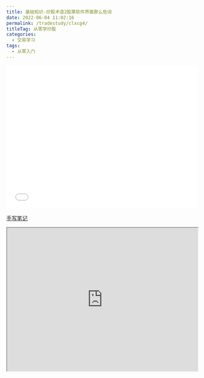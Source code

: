 ```yaml
---
title: 基础知识-炒股术语2股票软件界面那么些词
date: 2022-06-04 11:02:16
permalink: /tradestudy/clxcg4/
titleTag: 从零学炒股
categories: 
  - 交易学习
tags: 
  - 从零入门
---
```

<div style="position: relative; width: 100%; height: 0; padding-bottom: 75%;">
    <iframe src="//player.bilibili.com/player.html?bvid=BV1oS4y1A7sL&page=4&danmaku=0&high_quality=3" scrolling="no" border="0" frameborder="no" framespacing="0" allowfullscreen="true" style="position: absolute; width: 100%; height: 100%; left: 0; top: 0;" sandbox="allow-top-navigation allow-same-origin allow-forms allow-scripts"></iframe>
</div>




[手写笔记](https://pan.241314.xyz/%E6%89%8B%E5%86%99%E7%AC%94%E8%AE%B0/congling4.pdf)

<div style="position: relative; width: 100%; height: 0; padding-bottom: 75%;">
<iframe src="https://pan.241314.xyz/%E6%89%8B%E5%86%99%E7%AC%94%E8%AE%B0/congling4.pdf?preview" style="position: absolute; width: 100%; height: 100%; left: 0; top: 0;"></iframe>
</div>

